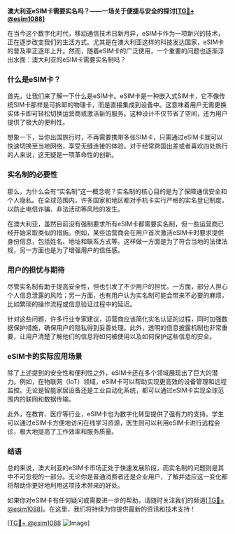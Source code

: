 **澳大利亚eSIM卡需要实名吗？——一场关于便捷与安全的探讨[[TG💪+ @esim1088](https://t.me/s/esim1088)]**

在当今这个数字化时代，移动通信技术日新月异，eSIM卡作为一项新兴的技术，正在逐步改变我们的生活方式。尤其是在澳大利亚这样的科技发达国家，eSIM卡的普及率正逐年上升。然而，随着eSIM卡的广泛使用，一个重要的问题也逐渐浮出水面：澳大利亚的eSIM卡需要实名制吗？

### 什么是eSIM卡？

首先，让我们来了解一下什么是eSIM卡。eSIM卡是一种嵌入式SIM卡，它不像传统SIM卡那样是可拆卸的物理卡，而是直接集成到设备中。这意味着用户无需更换实体卡即可轻松切换运营商或激活新的服务。这种设计不仅节省了空间，还为用户提供了极大的便利性。

想象一下，当你出国旅行时，不再需要携带多张SIM卡，只需通过eSIM卡就可以快速切换至当地网络，享受无缝连接的体验。对于经常跨国出差或者喜欢四处旅行的人来说，这无疑是一项革命性的创新。

### 实名制的必要性

那么，为什么会有“实名制”这一概念呢？实名制的核心目的是为了保障通信安全和个人隐私。在全球范围内，许多国家和地区都对手机卡实行严格的实名登记制度，以防止电信诈骗、非法活动等风险的发生。

在澳大利亚，虽然目前没有强制要求所有eSIM卡都需要实名制，但一些运营商已经开始采取类似的措施。例如，某些运营商会在用户首次激活eSIM卡时要求提供身份信息，包括姓名、地址和联系方式等。这样做一方面是为了符合当地的法律法规，另一方面也是为了增强用户的信任感。

### 用户的担忧与期待

尽管实名制有助于提高安全性，但也引发了不少用户的担忧。一方面，部分人担心个人信息泄露的风险；另一方面，也有用户认为实名制可能会带来不必要的麻烦，比如繁琐的操作流程或信息验证过程中的延迟。

针对这些问题，许多行业专家建议，运营商应该简化实名认证的过程，同时加强数据保护措施，确保用户的隐私得到妥善处理。此外，透明的信息披露机制也非常重要，让用户清楚了解他们的信息将如何被使用以及如何保护这些信息的安全。

### eSIM卡的实际应用场景

除了上述提到的安全性和便利性之外，eSIM卡还在多个领域展现出了巨大的潜力。例如，在物联网（IoT）领域，eSIM卡可以帮助实现更高效的设备管理和远程监控。无论是智能家居设备还是工业自动化系统，都可以通过eSIM卡实现全球范围内的联网和数据传输。

此外，在教育、医疗等行业，eSIM卡也为数字化转型提供了强有力的支持。学生可以通过eSIM卡方便地访问在线学习资源，医生则可以利用eSIM卡进行远程会诊，极大地提高了工作效率和服务质量。

### 结语

总的来说，澳大利亚的eSIM卡市场正处于快速发展阶段，而实名制的问题则是其中不可忽视的一部分。无论你是普通消费者还是企业用户，了解并适应这一变化都将帮助你更好地利用这项技术带来的好处。

如果你对eSIM卡有任何疑问或需要进一步的帮助，请随时关注我们的频道[[TG💪+ @esim1088](https://t.me/s/esim1088)]。在这里，我们将持续为你提供最新的资讯和技术支持！

[[TG💪+ @esim1088](https://t.me/s/esim1088) ![Image](https://i.postimg.cc/4NQfJmqS/Snipaste-2025-05-13-00-14-12.png)]